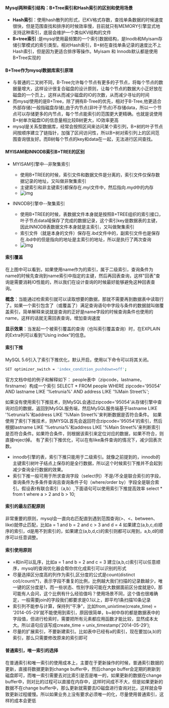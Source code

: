 #### Mysql两种索引结构：B+Tree索引和Hash索引的区别和使用场景

- **Hash索引**：使用hash散列的形式，已KV格式存数，查找单条数据的时候速度很快，但是范围查找和排序的时候效率慢，目前就只有MEMORY引擎显式地支持这种索引，底层会维护一个类似KV结构的文件
- **B+tree索引** :是mysql使用最频繁的一个索引数据结构，是Inodb和Myisam存储引擎模式的索引类型。相对Hash索引，B+树在查找单条记录的速度比不上Hash索引，但是因为更适合排序等操作。Myisam 和 Innodb默认都是使用B+Tree实现的

#### B+Tree作为mysql数据库索引原理

- 与普通的二叉树不同，B-Tree允许每个节点有更多的子节点，将每个节点的数据量增大，这样设计很复合磁盘的设计原则，让每个节点的数据大小正好放在磁盘的一个页上，这样从而减少磁盘的IO的次数，从而减少寻址的时间
- 而mysql使用的是B+Tree，除了拥有B-Tree的优先，相对于B-Tree,他更适合外部存储(一般指磁盘存储),由于内节点(非叶子节点)不存储data，所以一个节点可以存储更多的内节点，每个节点能索引的范围更大更精确。也就是说使用B+树单次磁盘IO的信息量相比较B树更大，IO效率更高
- mysql是关系型数据库，经常会按照区间来访问某个索引列，B+树的叶子节点间按顺序建立了链指针，加强了区间访问性，所以B+树对索引列上的区间范围查询很友好。而B树每个节点的key和data在一起，无法进行区间查找。

#### MYISAM和INNODB索引B+TREE的区别

- MYISAM引擎中--非聚集索引
  - 使用B+TREE的时候，索引文件和数据文件是分离的，索引文件仅保存数据记录的地址，又叫做非聚集索引
  - 主键索引和非主键索引都保存在.myi文件中，然后指向.myd中的内存
  - ![img](https:////upload-images.jianshu.io/upload_images/14523959-8fe9da947952a0a8.png?imageMogr2/auto-orient/strip|imageView2/2/w/1200/format/webp)

- INNODB引擎中--聚集索引
  - 使用B+TREE的时候，表数据文件本身就是按照B+TREE组织的索引接口，叶子节点data域保存了完成的数据记录，这个索引key是数据表的主键，因此INNODB表数据文件本身就是主索引，又叫做聚集索引
  - 索引文件（就是本身的文件）保存在.ibd文件中的，副索引文件也是保存在.ibd中的但是指向的地址是主索引的地址，所以是执行了两次查询
  - ![img](https:////upload-images.jianshu.io/upload_images/14523959-9513bfdc5481a438.png?imageMogr2/auto-orient/strip|imageView2/2/w/1200/format/webp)

#### 索引覆盖

在上图中可以看到，如果使用name作为的索引，属于二级索引，查询条件为name的时候先查询到name索引中指定的主键，然后再回表查询，这样"回表"查询是需要消耗IO性能的，所以我们在设计查询的时候最好能够避免这种回表查询。

**概念**：当能通过检索索引就可以读取想要的数据，那就不需要再到数据表中读取行了。如果一个索引包含了（或覆盖了）满足查询语句中字段与条件的数据就叫做覆盖索引，简单解释来说就是查询的正好是name字段的时候查询条件也使用的name，这样的话就无需回表查询，增加查询速度

**显示效果**：当发起一个被索引覆盖的查询（也叫索引覆盖查询）时，在EXPLAIN的Extra列可以看到“Using index”的信息。

#### 索引下推

MySQL 5.6引入了索引下推优化，默认开启，使用以下命令可以将其关闭。

```bash
SET optimizer_switch = 'index_condition_pushdown=off';
```

官方文档中给的例子和解释如下：
 people表中（zipcode，lastname，firstname）构成一个索引
 SELECT * FROM people WHERE zipcode='95054' AND lastname LIKE '%etrunia%' AND address LIKE '%Main Street%';

如果没有使用索引下推技术，则MySQL会通过zipcode='95054'从存储引擎中查询对应的数据，返回到MySQL服务端，然后MySQL服务端基于lastname LIKE '%etrunia%'和address LIKE '%Main Street%'来判断数据是否符合条件。 如果使用了索引下推技术，则MYSQL首先会返回符合zipcode='95054'的索引，然后根据lastname LIKE '%etrunia%'和address LIKE '%Main Street%'来判断索引是否符合条件。如果符合条件，则根据该索引来定位对应的数据，如果不符合，则直接reject掉。 有了索引下推优化，可以在有like条件查询的情况下，减少回表次数。

- innodb引擎的表，索引下推只能用于二级索引。就像之前提到的，innodb的主键索引树叶子结点上保存的是全行数据，所以这个时候索引下推并不会起到减少查询全行数据的效果。
- 索引下推一般可用于所求查询字段（select列）不是/不全是联合索引的字段，查询条件为多条件查询且查询条件子句（where/order by）字段全是联合索引。假设表t有联合索引（a,b）,下面语句可以使用索引下推提高效率 select * from t where a > 2 and b > 10;

#### 索引的最左匹配原则

非常重要的原则，mysql会一直向右匹配直到遇到范围查询(>、<、between、like)就停止匹配，比如a = 1 and b = 2 and c > 3 and d = 4 如果建立(a,b,c,d)顺序的索引，d是用不到索引的，如果建立(a,b,d,c)的索引则都可以用到，a,b,d的顺序可以任意调整。

#### 索引使用原则

- =和in可以乱序，比如a = 1 and b = 2 and c = 3 建立(a,b,c)索引可以任意顺序，mysql的查询优化器会帮你优化成索引可以识别的形式
- 尽量选择区分度高的列作为索引,区分度的公式是count(distinct col)/count(*)，表示字段不重复的比例，比例越大我们扫描的记录数越少，唯一键的区分度是1，而一些状态、性别字段可能在大数据面前区分度就是0，那可能有人会问，这个比例有什么经验值吗？使用场景不同，这个值也很难确定，一般需要join的字段我们都要求是0.1以上，即平均1条扫描10条记录
- 索引列不能参与计算，保持列“干净”，比如from_unixtime(create_time) = ’2014-05-29’就不能使用到索引，原因很简单，b+树中存的都是数据表中的字段值，但进行检索时，需要把所有元素都应用函数才能比较，显然成本太大。所以语句应该写成create_time = unix_timestamp(’2014-05-29’);
- 尽量的扩展索引，不要新建索引。比如表中已经有a的索引，现在要加(a,b)的索引，那么只需要修改原来的索引即可

#### 普通索引，唯一索引的选择

在普通索引和唯一索引的使用成本上，主要在于更新操作的时候，普通索引数据的更新，直接将数据更新到change buffer中，然后change buffer会定期的刷新到磁盘即可，而唯一索引需要去对比索引是否是唯一的，如果更新的数据在change buffer中，则对比的过程可以直接在内存中，这样时间成不不大，但是如果更新的数据不在change buffer中，那么更新就需要去IO磁盘进行查询对比，这样就会导致更新过程缓慢。所以如果业务上没有要求必须唯一的化，尽量使用普通索引，这样的成本会更低